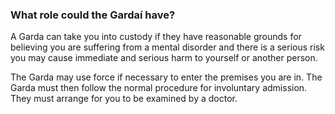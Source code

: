 ###  What role could the Gardaí have?

A Garda can take you into custody if they have reasonable grounds for
believing you are suffering from a mental disorder and there is a serious risk
you may cause immediate and serious harm to yourself or another person.

The Garda may use force if necessary to enter the premises you are in. The
Garda must then follow the normal procedure for involuntary admission. They
must arrange for you to be examined by a doctor.
